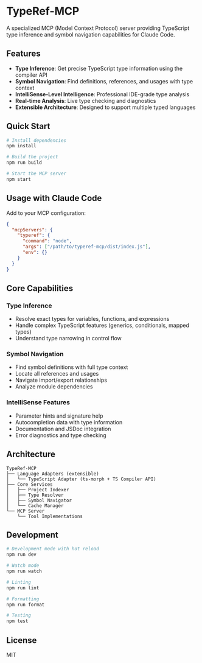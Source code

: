 # TypeRef-MCP

A specialized MCP (Model Context Protocol) server providing TypeScript type inference and symbol navigation capabilities for Claude Code.

## Features

- **Type Inference**: Get precise TypeScript type information using the compiler API
- **Symbol Navigation**: Find definitions, references, and usages with type context
- **IntelliSense-Level Intelligence**: Professional IDE-grade type analysis
- **Real-time Analysis**: Live type checking and diagnostics
- **Extensible Architecture**: Designed to support multiple typed languages

## Quick Start

```bash
# Install dependencies
npm install

# Build the project
npm run build

# Start the MCP server
npm start
```

## Usage with Claude Code

Add to your MCP configuration:

```json
{
  "mcpServers": {
    "typeref": {
      "command": "node",
      "args": ["/path/to/typeref-mcp/dist/index.js"],
      "env": {}
    }
  }
}
```

## Core Capabilities

### Type Inference
- Resolve exact types for variables, functions, and expressions
- Handle complex TypeScript features (generics, conditionals, mapped types)
- Understand type narrowing in control flow

### Symbol Navigation
- Find symbol definitions with full type context
- Locate all references and usages
- Navigate import/export relationships
- Analyze module dependencies

### IntelliSense Features
- Parameter hints and signature help
- Autocompletion data with type information
- Documentation and JSDoc integration
- Error diagnostics and type checking

## Architecture

```
TypeRef-MCP
├── Language Adapters (extensible)
│   └── TypeScript Adapter (ts-morph + TS Compiler API)
├── Core Services
│   ├── Project Indexer
│   ├── Type Resolver
│   ├── Symbol Navigator
│   └── Cache Manager
└── MCP Server
    └── Tool Implementations
```

## Development

```bash
# Development mode with hot reload
npm run dev

# Watch mode
npm run watch

# Linting
npm run lint

# Formatting
npm run format

# Testing
npm test
```

## License

MIT